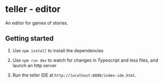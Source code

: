 # teller - editor
An editor for games of stories.

Getting started
---

1. Use `npm install` to install the dependencies

1. Use `npm run dev` to watch for changes in Typescript and less files, and launch an http server

1. Run the teller IDE at `http://localhost:8080/index-ide.html`.

